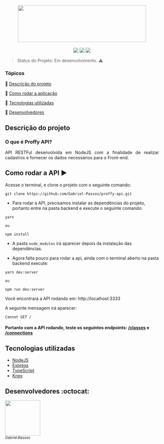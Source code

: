 <h1 align="center" >
  <img height="120px" width="420px" src="https://user-images.githubusercontent.com/43184223/89253591-6e266280-d5f3-11ea-9519-46582c8032d7.png">
</h1>

<p align="center">
  <a href="https://expressjs.com/"><img src="https://img.shields.io/static/v1?label=Express&message=4.17.1&color=blue&style=flat"/><a/>
  <a href="https://www.typescriptlang.org/"><img src="https://img.shields.io/static/v1?label=TypeScript&message=3.7.2&color=blue&style=flat"/></a>
  <a href="http://knexjs.org/"><img src="https://img.shields.io/static/v1?label=Knex&message=0.21.2&color=blue&style=flat"/></a>
</p>
  
> Status do Projeto: Em desenvolvimento. :warning:

### Tópicos 

:small_blue_diamond: [Descrição do projeto](#descrição-do-projeto)

:small_blue_diamond: [Como rodar a aplicação](#como-rodar-a-aplicação-arrow_forward)

:small_blue_diamond: [Tecnologias utilizadas](#tecnologias-utilizadas)

:small_blue_diamond: [Desenvolvedores](#desenvolvedores-octocat)

## Descrição do projeto

### O que é Proffy API?

<p align="justify">
  API RESTFul desenvolvida em NodeJS com a finalidade de realizar cadastros e fornecer os dados necessários para o Front-end.
</p>

## Como rodar a API :arrow_forward:

Acesse o terminal, e clone o projeto com o seguinte comando: 

```
git clone https://github.com/Gabriel-Passos/proffy-api.git
```

- Para rodar a API, precisamos instalar as dependências do projeto, portanto entre na pasta backend e execute o seguinte comando:

```
yarn 

ou 

npm install
```

- A pasta `node_modules` irá aparecer depois da instalação das dependências.

- Agora falta pouco para rodar a api, ainda com o terminal aberto na pasta backend execute: 

```
yarn dev:server

ou

npm run dev:server
```

Você encontrará a API rodando em: http://localhost:3333

A seguinte mensagem irá aparecer:

```
Cannot GET /
```
#### Portanto com a API rodando, teste os seguintes endpoints: [/classes](http://localhost:3333/classes) e [/connections](http://localhost:3333/connections)

## Tecnologias utilizadas

- [NodeJS](https://nodejs.org/en/docs/)
- [Express](https://expressjs.com/)
- [TypeScript](https://www.typescriptlang.org/docs/home.html)
- [Knex](http://knexjs.org/)

## Desenvolvedores :octocat:

[<img src="https://avatars3.githubusercontent.com/u/43184223?s=460&u=50810abc34900ea6134a9bd0b8a04e2c8640ddc4&v=4" width=115><br><sub>Gabriel Passos</sub>](https://github.com/Gabriel-Passos)
